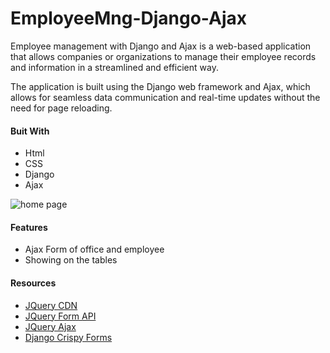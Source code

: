 # EmployeeMng-Django-Ajax
Employee management with Django and Ajax is a web-based application that allows companies or organizations to manage their employee records and information in a streamlined and efficient way.

The application is built using the Django web framework and Ajax, which allows for seamless data communication and real-time updates without the need for page reloading.

#### Buit With
- Html 
- CSS
- Django
- Ajax

![home page](https://user-images.githubusercontent.com/64283478/212960084-5bd889bf-bc84-42ab-bbea-94e655dfc136.png)

#### Features
- Ajax Form of office and employee
- Showing on the tables


#### Resources
- [JQuery CDN](https://cdnjs.com/libraries/jquery)
- [JQuery Form API](https://api.jquery.com/category/forms/)
- [JQuery Ajax](https://api.jquery.com/jquery.ajax/)
- [Django Crispy Forms](https://django-crispy-forms.readthedocs.io/en/latest/install.html)


